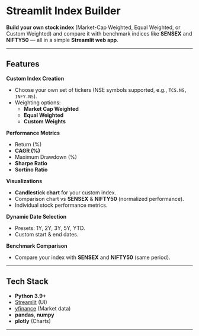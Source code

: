 # Streamlit Index Builder

**Build your own stock index** (Market-Cap Weighted, Equal Weighted, or Custom Weighted) and compare it with benchmark indices like **SENSEX** and **NIFTY50** — all in a simple **Streamlit web app**.

---

## Features
**Custom Index Creation**  
- Choose your own set of tickers (NSE symbols supported, e.g., `TCS.NS, INFY.NS`).  
- Weighting options:
  - **Market Cap Weighted**
  - **Equal Weighted**
  - **Custom Weights**

**Performance Metrics**
- Return (%)
- **CAGR (%)**
- Maximum Drawdown (%)
- **Sharpe Ratio**
- **Sortino Ratio**

**Visualizations**
- **Candlestick chart** for your custom index.
- Comparison chart vs **SENSEX** & **NIFTY50** (normalized performance).
- Individual stock performance metrics.

**Dynamic Date Selection**
- Presets: 1Y, 2Y, 3Y, 5Y, YTD.
- Custom start & end dates.

**Benchmark Comparison**
- Compare your index with **SENSEX** and **NIFTY50** (same period).

---

## Tech Stack
- **Python 3.9+**
- [Streamlit](https://streamlit.io/) (UI)
- [yfinance](https://pypi.org/project/yfinance/) (Market data)
- **pandas**, **numpy**
- **plotly** (Charts)

---
